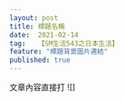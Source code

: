 ```yaml
---
layout: post
title: 標題名稱
date:  2021-02-14
tag:   【SM生活543之日本生活】
feature: "標題背景圖片連結"
published: true 
---
```

文章內容直接打
![]


